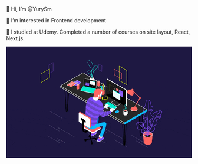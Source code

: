 👋 Hi, I’m @YurySm

👀 I’m interested in Frontend development

🌱 I studied at Udemy. Completed a number of courses on site layout, React, Next.js.

<div id="header" align="center">
  <!--- <img src="https://media.giphy.com/media/4rZA5D22301iMgrUNd/giphy.gif" width="300"/> --->
  <img src="./img.gif" width="600"/>
</div>
